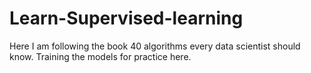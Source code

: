 # Learn-Supervised-learning

Here I am following the book 40 algorithms every data scientist should know. Training the models for practice here.
